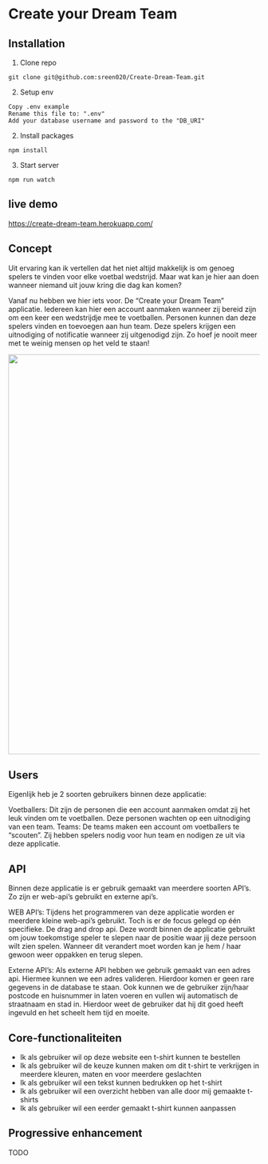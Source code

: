 # Create your Dream Team

## Installation
1. Clone repo
```
git clone git@github.com:sreen020/Create-Dream-Team.git
```

2. Setup env
```
Copy .env example
Rename this file to: ".env"
Add your database username and password to the "DB_URI"
```

2. Install packages
```
npm install
```

3. Start server
```
npm run watch
```

## live demo
https://create-dream-team.herokuapp.com/

## Concept
Uit ervaring kan ik vertellen dat het niet altijd makkelijk is om genoeg spelers te vinden voor elke voetbal wedstrijd. Maar wat kan je hier aan doen wanneer niemand uit jouw kring die dag kan komen?

Vanaf nu hebben we hier iets voor. De “Create your Dream Team” applicatie. Iedereen kan hier een account aanmaken wanneer zij bereid zijn om een keer een wedstrijdje mee te voetballen. Personen kunnen dan deze spelers vinden en toevoegen aan hun team. Deze spelers krijgen een uitnodiging of notificatie wanneer zij uitgenodigd zijn. Zo hoef je nooit meer met te weinig mensen op het veld te staan!

<img src="https://i.imgur.com/ejIqpkq.png" width="800">

## Users
Eigenlijk heb je 2 soorten gebruikers binnen deze applicatie:

Voetballers: Dit zijn de personen die een account aanmaken omdat zij het leuk vinden om te voetballen. Deze personen wachten op een uitnodiging van een team.
Teams: De teams maken een account om voetballers te “scouten”. Zij hebben spelers nodig voor hun team en nodigen ze uit via deze applicatie.

## API
Binnen deze applicatie is er gebruik gemaakt van meerdere soorten API’s. Zo zijn er web-api’s gebruikt en externe api’s. 

WEB API’s: Tijdens het programmeren van deze applicatie worden er meerdere kleine web-api’s gebruikt. Toch is er de focus gelegd op één specifieke. De drag and drop api. Deze wordt binnen de applicatie gebruikt om jouw toekomstige speler te slepen naar de positie waar jij deze persoon wilt zien spelen. Wanneer dit verandert moet worden kan je hem / haar gewoon weer oppakken en terug slepen.

Externe API’s: Als externe API hebben we gebruik gemaakt van een adres api. Hiermee kunnen we een adres valideren. Hierdoor komen er geen rare gegevens in de database te staan. Ook kunnen we de gebruiker zijn/haar postcode en huisnummer in laten voeren en vullen wij automatisch de straatnaam en stad in. Hierdoor weet de gebruiker dat hij dit goed heeft ingevuld en het scheelt hem tijd en moeite.


## Core-functionaliteiten
- Ik als gebruiker wil op deze website een t-shirt kunnen te bestellen
- Ik als gebruiker wil de keuze kunnen maken om dit t-shirt te verkrijgen in meerdere kleuren, maten en voor meerdere geslachten
- Ik als gebruiker wil een tekst kunnen bedrukken op het t-shirt
- Ik als gebruiker wil een overzicht hebben van alle door mij gemaakte t-shirts
- Ik als gebruiker wil een eerder gemaakt t-shirt kunnen aanpassen

## Progressive enhancement 
TODO
